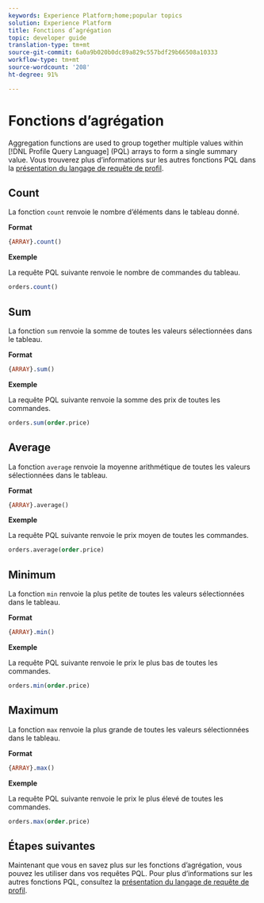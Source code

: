 ```yaml
---
keywords: Experience Platform;home;popular topics
solution: Experience Platform
title: Fonctions d’agrégation
topic: developer guide
translation-type: tm+mt
source-git-commit: 6a0a9b020b0dc89a829c557bdf29b66508a10333
workflow-type: tm+mt
source-wordcount: '208'
ht-degree: 91%

---
```



# Fonctions d’agrégation

Aggregation functions are used to group together multiple values within [!DNL Profile Query Language] (PQL) arrays to form a single summary value. Vous trouverez plus d’informations sur les autres fonctions PQL dans la [présentation du langage de requête de profil](./overview.md).

## Count

La fonction `count` renvoie le nombre d’éléments dans le tableau donné.

**Format**

```sql
{ARRAY}.count()
```

**Exemple**

La requête PQL suivante renvoie le nombre de commandes du tableau.

```sql
orders.count()
```

## Sum

La fonction `sum` renvoie la somme de toutes les valeurs sélectionnées dans le tableau.

**Format**

```sql
{ARRAY}.sum()
```

**Exemple**

La requête PQL suivante renvoie la somme des prix de toutes les commandes.

```sql
orders.sum(order.price)
```

## Average

La fonction `average` renvoie la moyenne arithmétique de toutes les valeurs sélectionnées dans le tableau.

**Format**

```sql
{ARRAY}.average()
```

**Exemple**

La requête PQL suivante renvoie le prix moyen de toutes les commandes.

```sql
orders.average(order.price)
```

## Minimum

La fonction `min` renvoie la plus petite de toutes les valeurs sélectionnées dans le tableau.

**Format**

```sql
{ARRAY}.min()
```

**Exemple**

La requête PQL suivante renvoie le prix le plus bas de toutes les commandes.

```sql
orders.min(order.price)
```

## Maximum

La fonction `max` renvoie la plus grande de toutes les valeurs sélectionnées dans le tableau.

**Format**

```sql
{ARRAY}.max()
```

**Exemple**

La requête PQL suivante renvoie le prix le plus élevé de toutes les commandes.

```sql
orders.max(order.price)
```

## Étapes suivantes

Maintenant que vous en savez plus sur les fonctions d’agrégation, vous pouvez les utiliser dans vos requêtes PQL. Pour plus d’informations sur les autres fonctions PQL, consultez la [présentation du langage de requête de profil](./overview.md).
